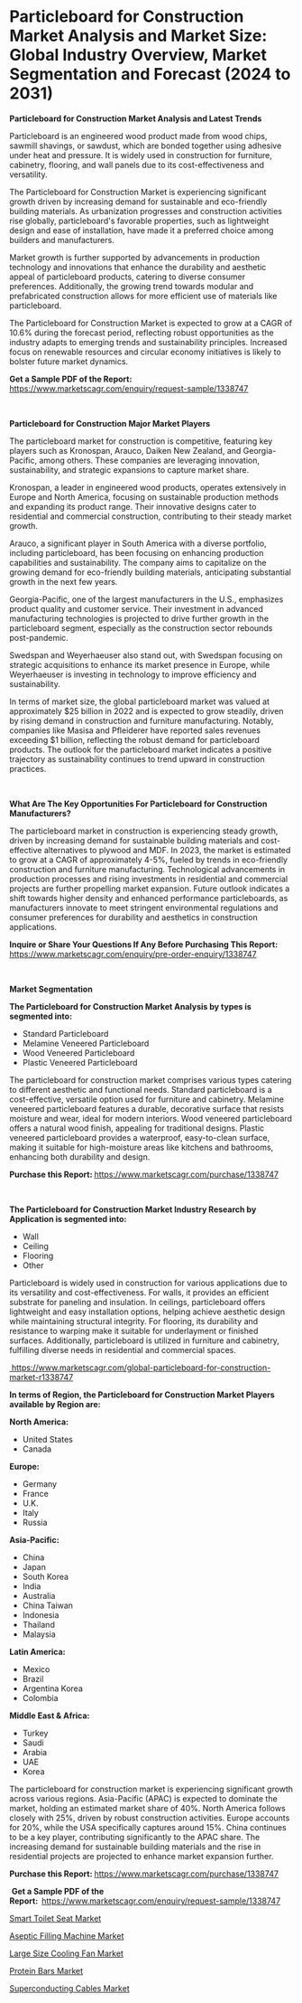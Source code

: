 <p><h1>Particleboard for Construction Market Analysis and Market Size: Global Industry Overview, Market Segmentation and Forecast (2024 to 2031)</h1></p><p><strong>Particleboard for Construction Market Analysis and Latest Trends</strong></p>
<p><p>Particleboard is an engineered wood product made from wood chips, sawmill shavings, or sawdust, which are bonded together using adhesive under heat and pressure. It is widely used in construction for furniture, cabinetry, flooring, and wall panels due to its cost-effectiveness and versatility.</p><p>The Particleboard for Construction Market is experiencing significant growth driven by increasing demand for sustainable and eco-friendly building materials. As urbanization progresses and construction activities rise globally, particleboard's favorable properties, such as lightweight design and ease of installation, have made it a preferred choice among builders and manufacturers.</p><p>Market growth is further supported by advancements in production technology and innovations that enhance the durability and aesthetic appeal of particleboard products, catering to diverse consumer preferences. Additionally, the growing trend towards modular and prefabricated construction allows for more efficient use of materials like particleboard.</p><p>The Particleboard for Construction Market is expected to grow at a CAGR of 10.6% during the forecast period, reflecting robust opportunities as the industry adapts to emerging trends and sustainability principles. Increased focus on renewable resources and circular economy initiatives is likely to bolster future market dynamics.</p></p>
<p><strong>Get a Sample PDF of the Report:&nbsp;</strong> <a href="https://www.marketscagr.com/enquiry/request-sample/1338747?utm_campaign=1126&utm_medium=2&utm_source=Github&utm_content=ia&utm_term=30102024&utm_id=particleboard-for-construction">https://www.marketscagr.com/enquiry/request-sample/1338747</a></p>
<p>&nbsp;</p>
<p><strong>Particleboard for Construction Major Market Players</strong></p>
<p><p>The particleboard market for construction is competitive, featuring key players such as Kronospan, Arauco, Daiken New Zealand, and Georgia-Pacific, among others. These companies are leveraging innovation, sustainability, and strategic expansions to capture market share.</p><p>Kronospan, a leader in engineered wood products, operates extensively in Europe and North America, focusing on sustainable production methods and expanding its product range. Their innovative designs cater to residential and commercial construction, contributing to their steady market growth.</p><p>Arauco, a significant player in South America with a diverse portfolio, including particleboard, has been focusing on enhancing production capabilities and sustainability. The company aims to capitalize on the growing demand for eco-friendly building materials, anticipating substantial growth in the next few years.</p><p>Georgia-Pacific, one of the largest manufacturers in the U.S., emphasizes product quality and customer service. Their investment in advanced manufacturing technologies is projected to drive further growth in the particleboard segment, especially as the construction sector rebounds post-pandemic.</p><p>Swedspan and Weyerhaeuser also stand out, with Swedspan focusing on strategic acquisitions to enhance its market presence in Europe, while Weyerhaeuser is investing in technology to improve efficiency and sustainability. </p><p>In terms of market size, the global particleboard market was valued at approximately $25 billion in 2022 and is expected to grow steadily, driven by rising demand in construction and furniture manufacturing. Notably, companies like Masisa and Pfleiderer have reported sales revenues exceeding $1 billion, reflecting the robust demand for particleboard products. The outlook for the particleboard market indicates a positive trajectory as sustainability continues to trend upward in construction practices.</p></p>
<p>&nbsp;</p>
<p><strong>What Are The Key Opportunities For Particleboard for Construction Manufacturers?</strong></p>
<p><p>The particleboard market in construction is experiencing steady growth, driven by increasing demand for sustainable building materials and cost-effective alternatives to plywood and MDF. In 2023, the market is estimated to grow at a CAGR of approximately 4-5%, fueled by trends in eco-friendly construction and furniture manufacturing. Technological advancements in production processes and rising investments in residential and commercial projects are further propelling market expansion. Future outlook indicates a shift towards higher density and enhanced performance particleboards, as manufacturers innovate to meet stringent environmental regulations and consumer preferences for durability and aesthetics in construction applications.</p></p>
<p><strong>Inquire or Share Your Questions If Any Before Purchasing This Report:</strong> <a href="https://www.marketscagr.com/enquiry/pre-order-enquiry/1338747?utm_campaign=1126&utm_medium=2&utm_source=Github&utm_content=ia&utm_term=30102024&utm_id=particleboard-for-construction">https://www.marketscagr.com/enquiry/pre-order-enquiry/1338747</a></p>
<p>&nbsp;</p>
<p><strong>Market Segmentation</strong></p>
<p><strong>The Particleboard for Construction Market Analysis by types is segmented into:</strong></p>
<p><ul><li>Standard Particleboard</li><li>Melamine Veneered Particleboard</li><li>Wood Veneered Particleboard</li><li>Plastic Veneered Particleboard</li></ul></p>
<p><p>The particleboard for construction market comprises various types catering to different aesthetic and functional needs. Standard particleboard is a cost-effective, versatile option used for furniture and cabinetry. Melamine veneered particleboard features a durable, decorative surface that resists moisture and wear, ideal for modern interiors. Wood veneered particleboard offers a natural wood finish, appealing for traditional designs. Plastic veneered particleboard provides a waterproof, easy-to-clean surface, making it suitable for high-moisture areas like kitchens and bathrooms, enhancing both durability and design.</p></p>
<p><strong>Purchase this Report:&nbsp;</strong><a href="https://www.marketscagr.com/purchase/1338747?utm_campaign=1126&utm_medium=2&utm_source=Github&utm_content=ia&utm_term=30102024&utm_id=particleboard-for-construction">https://www.marketscagr.com/purchase/1338747</a></p>
<p>&nbsp;</p>
<p><strong>The Particleboard for Construction Market Industry Research by Application is segmented into:</strong></p>
<p><ul><li>Wall</li><li>Ceiling</li><li>Flooring</li><li>Other</li></ul></p>
<p><p>Particleboard is widely used in construction for various applications due to its versatility and cost-effectiveness. For walls, it provides an efficient substrate for paneling and insulation. In ceilings, particleboard offers lightweight and easy installation options, helping achieve aesthetic design while maintaining structural integrity. For flooring, its durability and resistance to warping make it suitable for underlayment or finished surfaces. Additionally, particleboard is utilized in furniture and cabinetry, fulfilling diverse needs in residential and commercial spaces.</p></p>
<p><a href="https://www.marketscagr.com/global-particleboard-for-construction-market-r1338747?utm_campaign=1126&utm_medium=2&utm_source=Github&utm_content=ia&utm_term=30102024&utm_id=particleboard-for-construction">&nbsp;https://www.marketscagr.com/global-particleboard-for-construction-market-r1338747</a></p>
<p><strong>In terms of Region, the Particleboard for Construction Market Players available by Region are:</strong></p>
<p>
    <p> <strong> North America: </strong>
        <ul>
            <li>United States</li>
            <li>Canada</li>
        </ul>
        </p> 
    <p> <strong> Europe: </strong>
        <ul>
            <li>Germany</li>
            <li>France</li>
            <li>U.K.</li>
            <li>Italy</li>
            <li>Russia</li>
        </ul>
        </p> 
    <p> <strong> Asia-Pacific: </strong>
        <ul>
            <li>China</li>
            <li>Japan</li>
            <li>South Korea</li>
            <li>India</li>
            <li>Australia</li>
            <li>China Taiwan</li>
            <li>Indonesia</li>
            <li>Thailand</li>
            <li>Malaysia</li>
        </ul>
        </p> 
    <p> <strong> Latin America: </strong>
        <ul>
            <li>Mexico</li>
            <li>Brazil</li>
            <li>Argentina Korea</li>
            <li>Colombia</li>
        </ul>
        </p> 
    <p> <strong> Middle East & Africa: </strong>
        <ul>
            <li>Turkey</li>
            <li>Saudi</li>
            <li>Arabia</li>
            <li>UAE</li>
            <li>Korea</li>
        </ul>
    </p>
    </p>
<p><p>The particleboard for construction market is experiencing significant growth across various regions. Asia-Pacific (APAC) is expected to dominate the market, holding an estimated market share of 40%. North America follows closely with 25%, driven by robust construction activities. Europe accounts for 20%, while the USA specifically captures around 15%. China continues to be a key player, contributing significantly to the APAC share. The increasing demand for sustainable building materials and the rise in residential projects are projected to enhance market expansion further.</p></p>
<p><strong>Purchase this Report: </strong><a href="https://www.marketscagr.com/purchase/1338747?utm_campaign=1126&utm_medium=2&utm_source=Github&utm_content=ia&utm_term=30102024&utm_id=particleboard-for-construction">https://www.marketscagr.com/purchase/1338747</a></p>
<p>&nbsp;<strong>Get a Sample PDF of the Report:&nbsp;&nbsp;</strong><a href="https://www.marketscagr.com/enquiry/request-sample/1338747?utm_campaign=1126&utm_medium=2&utm_source=Github&utm_content=ia&utm_term=30102024&utm_id=particleboard-for-construction">https://www.marketscagr.com/enquiry/request-sample/1338747</a></p>
<p><strong></strong></p>
<p><p><a href="https://www.linkedin.com/pulse/smart-toilet-seat-market-forecasts-trends-impact-analysis-2024-mivbf?utm_campaign=1126&utm_medium=2&utm_source=Github&utm_content=ia&utm_term=30102024&utm_id=particleboard-for-construction">Smart Toilet Seat Market</a></p><p><a href="https://www.linkedin.com/pulse/aseptic-filling-machine-market-ecosystem-competitive-landscape-eurgf?utm_campaign=1126&utm_medium=2&utm_source=Github&utm_content=ia&utm_term=30102024&utm_id=particleboard-for-construction">Aseptic Filling Machine Market</a></p><p><a href="https://github.com/gdfhhhj/Market-Research-Report-List-6/blob/main/large-size-cooling-fan-market.md?utm_campaign=1126&utm_medium=2&utm_source=Github&utm_content=ia&utm_term=30102024&utm_id=particleboard-for-construction">Large Size Cooling Fan Market</a></p><p><a href="https://www.linkedin.com/pulse/regulatory-landscape-its-influence-global-protein-bars-market-44fmc?utm_campaign=1126&utm_medium=2&utm_source=Github&utm_content=ia&utm_term=30102024&utm_id=particleboard-for-construction">Protein Bars Market</a></p><p><a href="https://www.linkedin.com/pulse/superconducting-cables-market-growth-segmentation-regional-llsie?utm_campaign=1126&utm_medium=2&utm_source=Github&utm_content=ia&utm_term=30102024&utm_id=particleboard-for-construction">Superconducting Cables Market</a></p></p>